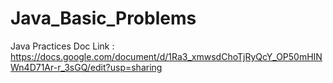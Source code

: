 # Java_Basic_Problems
Java Practices
Doc Link :
https://docs.google.com/document/d/1Ra3_xmwsdChoTjRyQcY_OP50mHINWn4D71Ar-r_3sGQ/edit?usp=sharing
